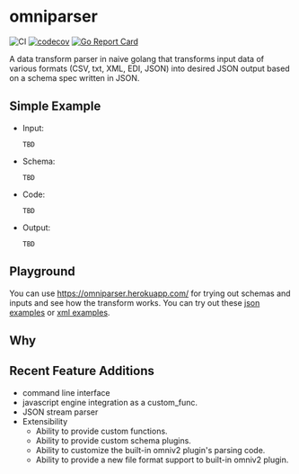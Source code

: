 # omniparser
![CI](https://github.com/jf-tech/omniparser/workflows/CI/badge.svg) [![codecov](https://codecov.io/gh/jf-tech/omniparser/branch/master/graph/badge.svg)](https://codecov.io/gh/jf-tech/omniparser) [![Go Report Card](https://goreportcard.com/badge/github.com/jf-tech/omniparser)](https://goreportcard.com/report/github.com/jf-tech/omniparser)

A data transform parser in naive golang that transforms input data of various formats (CSV, txt, XML, EDI, JSON)
into desired JSON output based on a schema spec written in JSON.

## Simple Example
- Input:
    ```
    TBD
    ```
- Schema:
    ```
    TBD
    ```
- Code:
    ```
    TBD
    ```
- Output:
    ```
    TBD
    ```
## Playground

You can use https://omniparser.herokuapp.com/ for trying out schemas and inputs and see how the transform works.
You can try out these [json examples](./samples/omniv2/json) or [xml examples](./samples/omniv2/xml). 

## Why

## Recent Feature Additions
- command line interface
- javascript engine integration as a custom_func.
- JSON stream parser
- Extensibility
    - Ability to provide custom functions.
    - Ability to provide custom schema plugins.
    - Ability to customize the built-in omniv2 plugin's parsing code.
    - Ability to provide a new file format support to built-in omniv2 plugin.
